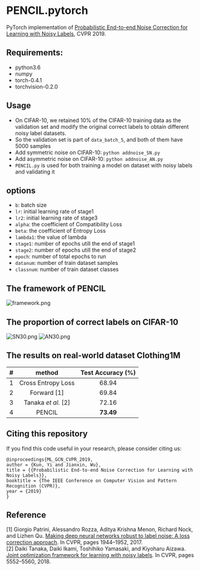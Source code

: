 # PENCIL.pytorch
PyTorch implementation of [Probabilistic End-to-end Noise Correction for Learning with Noisy Labels](https://arxiv.org/abs/1903.07788), CVPR 2019.

## Requirements:
+ python3.6
+ numpy
+ torch-0.4.1
+ torchvision-0.2.0

## Usage
+ On CIFAR-10, we retained 10% of the CIFAR-10 training data as the validation set and modify the original correct labels to obtain different noisy label datasets.
+ So the validation set is part of `data_batch_5`, and both of them have 5000 samples  
+ Add symmetric noise on CIFAR-10: `python addnoise_SN.py`
+ Add asymmetric noise on CIFAR-10: `python addnoise_AN.py`
+ `PENCIL.py` is used for both training a model on dataset with noisy labels and validating it

## options
+ `b`: batch size
+ `lr`: initial learning rate of stage1
+ `lr2`: initial learning rate of stage3
+ `alpha`: the coefficient of Compatibility Loss
+ `beta`: the coefficient of Entropy Loss
+ `lambda1`: the value of lambda
+ `stage1`: number of epochs utill the end of stage1
+ `stage2`: number of epochs utill the end of stage2
+ `epoch`: number of total epochs to run
+ `datanum`: number of train dataset samples
+ `classnum`: number of train dataset classes

## The framework of PENCIL

![framework.png](https://github.com/yikun2019/PENCIL/blob/master/framework.png)
## The proportion of correct labels on CIFAR-10
![SN30.png](https://github.com/yikun2019/PENCIL/blob/master/SN70.png)
![AN30.png](https://github.com/yikun2019/PENCIL/blob/master/AN30.png)
## The results on real-world dataset Clothing1M
|#|method|Test Accuracy (%)|
|---|:--:|:---:|
|1|Cross Entropy Loss|68.94|
|2|Forward [1]|69.84|
|3|Tanaka *et al*. [2]|72.16|
|4|PENCIL|**73.49**|
## Citing this repository
If you find this code useful in your research, please consider citing us:

```
@inproceedings{ML_GCN_CVPR_2019,
author = {Kun, Yi and Jianxin, Wu},
title = {{Probabilistic End-to-end Noise Correction for Learning with Noisy Labels}},
booktitle = {The IEEE Conference on Computer Vision and Pattern Recognition (CVPR)},
year = {2019}
}
```
## Reference
[1] Giorgio Patrini, Alessandro Rozza, Aditya Krishna Menon, Richard Nock, and Lizhen Qu. [Making deep neural networks robust to label noise: A loss correction approach](http://arxiv.org/abs/1609.03683). In CVPR, pages 1944–1952, 2017.
</br>[2] Daiki Tanaka, Daiki Ikami, Toshihiko Yamasaki, and Kiyoharu Aizawa. [Joint optimization framework for learning with noisy labels](https://arxiv.org/abs/1803.11364). In CVPR, pages 5552–5560, 2018.